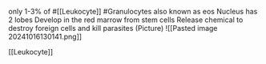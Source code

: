 only 1-3% of #[[Leukocyte]] 
	#Granulocytes also known as eos
	Nucleus has 2 lobes
	Develop in the red marrow from stem cells
	Release chemical to destroy foreign cells and kill parasites
	(Picture)
		![[Pasted image 20241016130141.png]]

[[Leukocyte]]